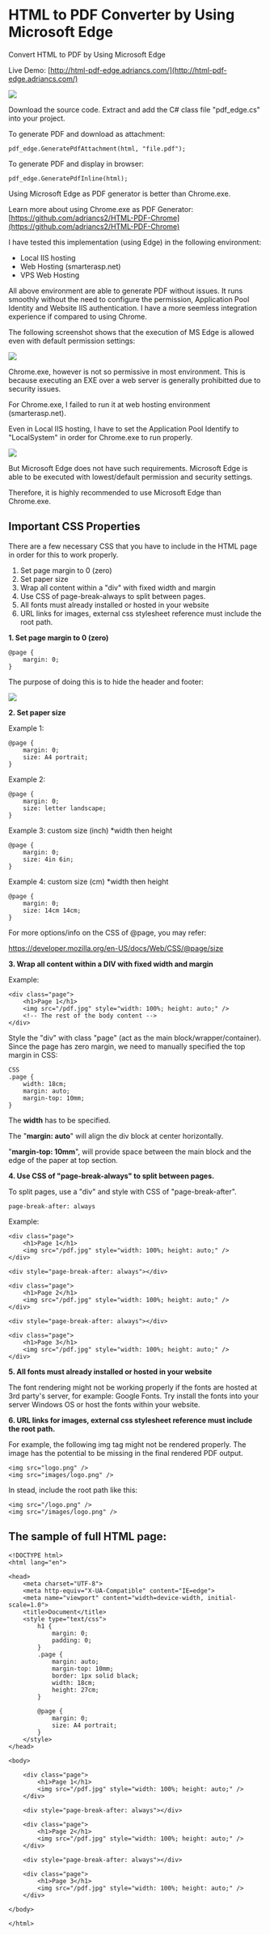 # HTML to PDF Converter by Using Microsoft Edge
Convert HTML to PDF by Using Microsoft Edge

Live Demo: [http://html-pdf-edge.adriancs.com/](http://html-pdf-edge.adriancs.com/)

![](https://raw.githubusercontent.com/adriancs2/HTML-PDF-Edge/main/wiki/screenshot1.png)

Download the source code. Extract and add the C# class file "pdf_edge.cs" into your project.

To generate PDF and download as attachment:
```
pdf_edge.GeneratePdfAttachment(html, "file.pdf");
```
To generate PDF and display in browser:
```
pdf_edge.GeneratePdfInline(html);
```
Using Microsoft Edge as PDF generator is better than Chrome.exe.

Learn more about using Chrome.exe as PDF Generator: [https://github.com/adriancs2/HTML-PDF-Chrome](https://github.com/adriancs2/HTML-PDF-Chrome)

I have tested this implementation (using Edge) in the following environment:

- Local IIS hosting
- Web Hosting (smarterasp.net)
- VPS Web Hosting

All above environment are able to generate PDF without issues. It runs smoothly without the need to configure the permission, Application Pool Identity and Website IIS authentication. I have a  more seemless integration experience if compared to using Chrome.

The following screenshot shows that the execution of MS Edge is allowed even with default permission settings:

![](https://raw.githubusercontent.com/adriancs2/HTML-PDF-Edge/main/wiki/screenshot2.png)

Chrome.exe, however is not so permissive in most environment. This is because executing an EXE over a web server is generally prohibitted due to security issues.

For Chrome.exe, I failed to run it at web hosting environment (smarterasp.net).

Even in Local IIS hosting, I have to set the Application Pool Identify to "LocalSystem" in order for Chrome.exe to run properly.

![](https://raw.githubusercontent.com/adriancs2/HTML-PDF-Edge/main/wiki/screenshot3.png)

But Microsoft Edge does not have such requirements. Microsoft Edge is able to be executed with lowest/default permission and security settings.

Therefore, it is highly recommended to use Microsoft Edge than Chrome.exe.

## Important CSS Properties
There are a few necessary CSS that you have to include in the HTML page in order for this to work properly.

1. Set page margin to 0 (zero)
2. Set paper size
3. Wrap all content within a "div" with fixed width and margin
4. Use CSS of page-break-always to split between pages.
5. All fonts must already installed or hosted in your website
6. URL links for images, external css stylesheet reference must include the root path.

**1. Set page margin to 0 (zero)**
```
@page {
    margin: 0;
}
```
The purpose of doing this is to hide the header and footer:

![](https://github.com/adriancs2/HTML-PDF-Edge/blob/main/wiki/screenshot4.png?raw=true)

**2. Set paper size**

Example 1:
```
@page {
    margin: 0;
    size: A4 portrait;
}
```
Example 2:
```
@page {
    margin: 0;
    size: letter landscape;
}
```
Example 3: custom size (inch) *width then height
```
@page {
    margin: 0;
    size: 4in 6in;
}
```
Example 4: custom size (cm) *width then height
```
@page {
    margin: 0;
    size: 14cm 14cm;
}
```
For more options/info on the CSS of @page, you may refer:

https://developer.mozilla.org/en-US/docs/Web/CSS/@page/size

**3. Wrap all content within a DIV with fixed width and margin**

Example:
```
<div class="page">
    <h1>Page 1</h1>
    <img src="/pdf.jpg" style="width: 100%; height: auto;" />
    <!-- The rest of the body content -->
</div>
```
Style the "div" with class "page" (act as the main block/wrapper/container). Since the page has zero margin, we need to manually specified the top margin in CSS:
```
CSS
.page {
    width: 18cm;
    margin: auto;
    margin-top: 10mm;
}
```
The **width** has to be specified.

The "**margin: auto**" will align the div block at center horizontally.

"**margin-top: 10mm**", will provide space between the main block and the edge of the paper at top section.

**4. Use CSS of "page-break-always" to split between pages.**

To split pages, use a "div" and style with CSS of "page-break-after".
```
page-break-after: always
```
Example:
```
<div class="page">
    <h1>Page 1</h1>
    <img src="/pdf.jpg" style="width: 100%; height: auto;" />
</div>

<div style="page-break-after: always"></div>

<div class="page">
    <h1>Page 2</h1>
    <img src="/pdf.jpg" style="width: 100%; height: auto;" />
</div>

<div style="page-break-after: always"></div>

<div class="page">
    <h1>Page 3</h1>
    <img src="/pdf.jpg" style="width: 100%; height: auto;" />
</div>
```
**5. All fonts must already installed or hosted in your website**

The font rendering might not be working properly if the fonts are hosted at 3rd party's server, for example: Google Fonts. Try install the fonts into your server Windows OS or host the fonts within your website.

**6. URL links for images, external css stylesheet reference must include the root path.**

For example, the following img tag might not be rendered properly. The image has the potential to be missing in the final rendered PDF output.

```
<img src="logo.png" />
<img src="images/logo.png" />
```
In stead, include the root path like this:
```
<img src="/logo.png" />
<img src="/images/logo.png" />
```

## The sample of full HTML page:
``` 
<!DOCTYPE html>
<html lang="en">

<head>
    <meta charset="UTF-8">
    <meta http-equiv="X-UA-Compatible" content="IE=edge">
    <meta name="viewport" content="width=device-width, initial-scale=1.0">
    <title>Document</title>
    <style type="text/css">
        h1 {
            margin: 0;
            padding: 0;
        }
        .page {
            margin: auto;
            margin-top: 10mm;
            border: 1px solid black;
            width: 18cm;
            height: 27cm;
        }

        @page {
            margin: 0;
            size: A4 portrait;
        }
    </style>
</head>

<body>

    <div class="page">
        <h1>Page 1</h1>
        <img src="/pdf.jpg" style="width: 100%; height: auto;" />
    </div>

    <div style="page-break-after: always"></div>

    <div class="page">
        <h1>Page 2</h1>
        <img src="/pdf.jpg" style="width: 100%; height: auto;" />
    </div>

    <div style="page-break-after: always"></div>

    <div class="page">
        <h1>Page 3</h1>
        <img src="/pdf.jpg" style="width: 100%; height: auto;" />
    </div>

</body>

</html>
```
